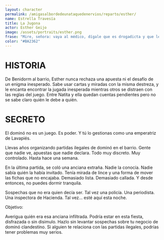 ```yaml
---
layout: character
permalink: /amigasalbordedeunataquedenervios/reparto/esther/
name: Estrella Travesía
title: La Jugona
actor: Esther Geijo
image: /assets/portraits/esther.png
frase: "Mire, señora: vaya al médico, dígale que es drogadicta y que le extienda una receta."
color: "#BA2362"
---
```


# HISTORIA

De Benidorm al barrio, Esther nunca rechaza una apuesta ni el desafío de un enigma inesperado. Sabe usar cartas y miradas con la misma destreza, y le encanta encontrar la jugada inesperada mientras otros se distraen con las reglas del juego. Entre Natita y ella quedan cuentas pendientes pero no se sabe claro quién le debe a quién.

# SECRETO

El dominó no es un juego. Es poder. Y tú lo gestionas como una emperatriz de Lavapiés.

Llevas años organizando partidas ilegales de dominó en el barrio.
Gente que nadie ve, apuestas que nadie declara.
Todo muy discreto. Muy controlado.
Hasta hace una semana.

En la última partida, se coló una anciana extraña. Nadie la conocía. Nadie sabía quién la había invitado.
Tenía mirada de lince y una forma de mover las fichas que no encajaba.
Demasiado lista. Demasiado callada.
Y desde entonces, no puedes dormir tranquila.

Sospechas que no era quien decía ser.
Tal vez una policía. Una periodista. Una inspectora de Hacienda.
Tal vez… esté aquí esta noche.

Objetivo:

Averigua quién era esa anciana infiltrada. Podría estar en esta fiesta, disfrazada o sin disimulo.
Hazlo sin levantar sospechas sobre tu negocio de dominó clandestino.
Si alguien te relaciona con las partidas ilegales, podrías tener problemas muy serios.
